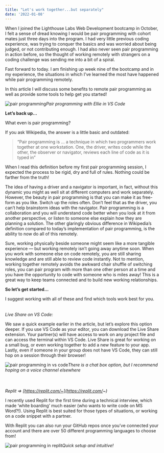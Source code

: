 ```yaml
---
title: "Let's work together...but separately"
date: '2022-01-08'
---
```


When I joined the Lighthouse Labs Web Development bootcamp in October, I felt a sense of dread knowing I would be pair programming with cohort mates just three days into the program. I had very little previous coding experience, was trying to conquer the basics and was worried about being judged, or not contributing enough. I had also never seen pair programming in action before, so the thought of working remotely with strangers on a coding challenge was sending me into a bit of a spiral.

Fast forward to today. I am finishing up week nine of the bootcamp and in my experience, the situations in which I’ve learned the most have happened while pair programming remotely.

In this article I will discuss some benefits to remote pair programming as well as provide some tools to help get you started!

![pair programming](https://miro.medium.com/max/545/1*zSPSoROGlIHgoz2xhslaqA.jpeg)*Pair programming with Ellie in VS Code*

**Let’s back up…**

What even is pair programming?

If you ask Wikipedia, the answer is a little basic and outdated:

> “Pair programming is … a technique in which two programmers work together at one workstation. One, the driver, writes code while the other, the observer or navigator, reviews each line of code as it is typed in”

When I read this definition before my first pair programming session, I expected the process to be rigid, dry and full of rules. Nothing could be farther from the truth!

The idea of having a driver and a navigator is important, in fact, without this dynamic you might as well sit at different computers and work separately. However, the beauty in pair programming is that you can make it as free-form as you like. Switch up the roles often. Don’t feel that as the driver, you can’t help brainstorm ideas with the navigator. Pair programming is a collaboration and you will understand code better when you look at it from another perspective, or listen to someone else explain how they are planning a solution.
The other glaringly obvious difference in Wikipedia’s definition compared to today’s implementation of pair programming, is the ability to now do all of this remotely.

Sure, working physically beside someone might seem like a more tangible experience — but working remotely isn’t going away anytime soon. When you work with someone else on code remotely, you are still sharing knowledge and are still able to review code instantly. Not to mention, working together remotely avoids the awkward chair shuffle of switching roles, you can pair program with more than one other person at a time and you have the opportunity to code with someone who is miles away! This is a great way to keep teams connected and to build new working relationships.

**So let’s get started…**

I suggest working with all of these and find which tools work best for you.\
\
\
*Live Share on VS Code:*

We saw a quick example earlier in the article, but let’s explore this option deeper. If you use VS Code as your editor, you can download the Live Share extension. Your partner(s) will have access to work on any project file and can access the terminal within VS Code. Live Share is great for working on a small bug, or even working together to add a new feature to your app. Lastly, even if someone in your group does not have VS Code, they can still hop on a session through their browser!

![pair programming in vs code](https://miro.medium.com/max/700/1*PPdlgJexjbIW3m0Fl6ylbw.jpeg)*There is a chat box option, but I recommend hoping on a voice channel elsewhere*\
\
\
\
*Replit => [https://replit.com/~](https://replit.com/~)*

I recently used Replit for the first time during a technical interview, which made ‘white boarding’ much easier (who wants to write code on MS Word?!).
Using Replit is best suited for those types of situations, or working on a code snippet with a partner.

With Replit you can also run your GitHub repos once you’ve connected your account and there are over 50 different programming languages to choose from!

![pair programming in replit](https://miro.medium.com/max/700/1*p9QGvxhfRuE5yH_y6EolZQ.png)*Quick setup and intuitive!*